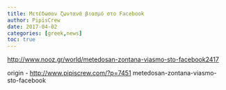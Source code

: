 ```yaml
---
title: Μετέδωσαν ζωντανά βιασμό στο Facebook
author: PipisCrew
date: 2017-04-02
categories: [greek,news]
toc: true
---
```


http://www.nooz.gr/world/metedosan-zontana-viasmo-sto-facebook2417

origin - http://www.pipiscrew.com/?p=7451 metedosan-zontana-viasmo-sto-facebook
